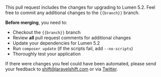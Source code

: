 This pull request includes the changes for upgrading to Lumen 5.2. Feel free to commit any additional changes to the `{{branch}}` branch.

**Before merging**, you need to:

- Checkout the `{{branch}}` branch
- Review **all** pull request comments for additional changes
- Update your dependencies for Lumen 5.2
- Run `composer update` (if the scripts fail, add `--no-scripts`)
- Thoroughly test your application

If there were changes you feel could have been automated, please send your feedback to [shift@laravelshift.com](mailto:shift@laravelshift.com) or via [Twitter](https://twitter.com/laravelshift).